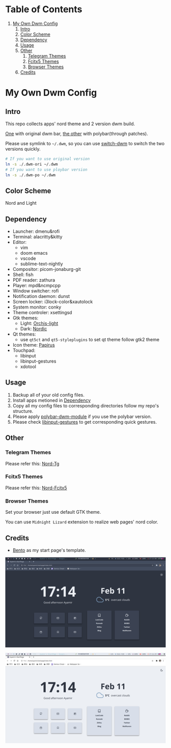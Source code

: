 
# Table of Contents

1.  [My Own Dwm Config](#org27716e3)
    1.  [Intro](#intro)
    2.  [Color Scheme](#org4976554)
    3.  [Dependency](#dependency)
    4.  [Usage](#usage)
    5.  [Other](#org1958ae2)
        1.  [Telegram Themes](#tg)
        2.  [Fcitx5 Themes](#fcitx5)
        3.  [Browser Themes](#browser)
    6.  [Credits](#credits)


<a id="org27716e3"></a>

# My Own Dwm Config

<a id="intro"></a>

## Intro

This repo collects apps' nord theme and 2 version dwm build.

[One](./.dwm-ori) with original dwm bar, [the other](./.dwm-po) with polybar(through patches).

Please use symlink to `~/.dwm`, so you can use [switch-dwm](./.local/bin/switch-dwm) to switch the two versions quickly.

```sh
# If you want to use original version
ln -s ./.dwm-ori ~/.dwm
# If you want to use ploybar version
ln -s ./.dwm-po ~/.dwm
```

<a id="org4976554"></a>

## Color Scheme

Nord and Light


<a id="dependency"></a>

## Dependency

+ Launcher: dmenu&rofi
+ Terminal: alacritty&kitty
+ Editor:
  + vim
  + doom emacs
  + vscode
  + sublime-text-nightly
+ Compositor: picom-jonaburg-git
+ Shell: fish
+ PDF reader: zathura
+ Player: mpd&ncmpcpp
+ Window switcher: rofi
+ Notification daemon: dunst
+ Screen locker: i3lock-color&xautolock
+ System monitor: conky
+ Theme controler: xsettingsd
+ Gtk themes:
  + Light: [Orchis-light](https://www.gnome-look.org/p/1357889/)
  + Dark: [Nordic](https://www.gnome-look.org/p/1267246/)
+ Qt themes:
  + use `qt5ct` and `qt5-styleplugins` to set qt theme follow gtk2 theme
+ Icon theme: [Papirus](https://www.gnome-look.org/p/1166289/)
+ Touchpad:
  + libinput
  + libinput-gestures
  + xdotool

<a id="usage"></a>

## Usage
1. Backup all of your old config files.
2. Install apps metioned in [Dependency](#dependency)
3. Copy all my config files to corresponding directories follow my repo's structure.
4. Please apply [polybar-dwm-module](https://github.com/mihirlad55/polybar-dwm-module) if you use the polybar version.
5. Please check [libinput-gestures](./.config/libinput-gestures.conf) to get corresponding quick gestures.

<a id="org1958ae2"></a>

## Other

<a id="tg"></a>

### Telegram Themes

Please refer this: [Nord-Tg](https://github.com/gilbertw1/telegram-nord-theme)

<a id="fcitx5"></a>

### Fcitx5 Themes

Please refer this: [Nord-Fcitx5](https://github.com/tonyfettes/fcitx5-nord)

<a id="browser"></a>

### Browser Themes

Set your browser just use default GTK theme.

You can use `Midnight Lizard` extension to realize web pages' nord color.

<a id="credits"></a>

## Credits

+ [Bento](https://github.com/MiguelRAvila/Bento) as my start page's template.

![dark](./Pictures/shot/dark-page.png)

![light](./Pictures/shot/light-page.png)
